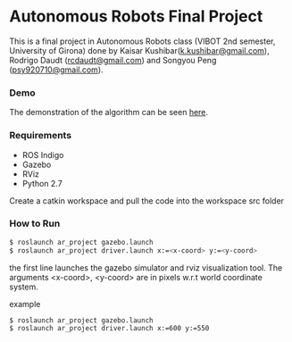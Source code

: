 
# Autonomous Robots Final Project

This is a final project in Autonomous Robots class (VIBOT 2nd semester, University of Girona) done by Kaisar Kushibar(k.kushibar@gmail.com), Rodrigo Daudt (rcdaudt@gmail.com) and Songyou Peng (psy920710@gmail.com). 

### Demo
The demonstration of the algorithm can be seen [here].

### Requirements
* ROS Indigo
* Gazebo
* RViz
* Python 2.7

Create a catkin workspace and pull the code into the workspace src folder

### How to Run
```sh
$ roslaunch ar_project gazebo.launch
$ roslaunch ar_project driver.launch x:=<x-coord> y:=<y-coord>
```
the first line launches the gazebo simulator and rviz visualization tool. The arguments \<x-coord\>, \<y-coord\> are in pixels w.r.t world coordinate system.

example
```sh
$ roslaunch ar_project gazebo.launch
$ roslaunch ar_project driver.launch x:=600 y:=550
```

 [here]: <https://www.youtube.com/watch?v=5PaKWS52CIM>
